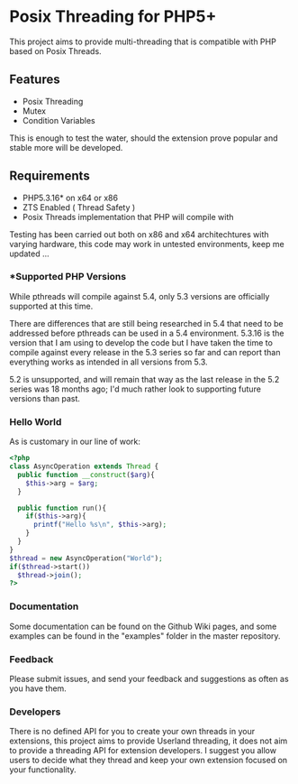 # Posix Threading for PHP5+

This project aims to provide multi-threading that is compatible with PHP based on Posix Threads.

## Features

* Posix Threading
* Mutex
* Condition Variables

This is enough to test the water, should the extension prove popular and stable more will be developed.

## Requirements

* PHP5.3.16* on x64 or x86
* ZTS Enabled ( Thread Safety )
* Posix Threads implementation that PHP will compile with

Testing has been carried out both on x86 and x64 architechtures with varying hardware, this code may work in untested environments, keep me updated ...

### *Supported PHP Versions

While pthreads will compile against 5.4, only 5.3 versions are officially supported at this time. 

There are differences that are still being researched in 5.4 that need to be addressed before pthreads can be used in a 5.4 environment.
5.3.16 is the version that I am using to develop the code but I have taken the time to compile against every release in the 5.3 series so far and can report than everything works as intended in all versions from 5.3.

5.2 is unsupported, and will remain that way as the last release in the 5.2 series was 18 months ago; I'd much rather look to supporting future versions than past.

### Hello World

As is customary in our line of work:

```php
<?php
class AsyncOperation extends Thread {
  public function __construct($arg){
    $this->arg = $arg;
  }

  public function run(){
    if($this->arg){
      printf("Hello %s\n", $this->arg);
    }
  }
}
$thread = new AsyncOperation("World");
if($thread->start())
  $thread->join();
?>
```

### Documentation

Some documentation can be found on the Github Wiki pages, and some examples can be found in the "examples" folder in the master repository.

### Feedback

Please submit issues, and send your feedback and suggestions as often as you have them.

### Developers

There is no defined API for you to create your own threads in your extensions, this project aims to provide Userland threading, it does not aim to provide a threading API for extension developers. I suggest you allow users to decide what they thread and keep your own extension focused on your functionality.